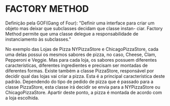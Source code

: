 FACTORY METHOD
==============

Definição pela GOF(Gang of Four): "Definir uma interface para criar um objeto mas deixar que subclasses decidam que classe instan-
                                   ciar. Factory Method permite que uma classe delegue a responsabilidade de instanciamento às 
                                   subclasses."

No exemplo das Lojas de Pizza NYPizzaStore e ChicagoPizzaStore, cada uma delas possui os mesmos sabores de pizza, no caso, Cheese,
Clam, Pepperoni e Veggie. Mas para cada loja, os sabores possuem diferentes características, diferentes ingredientes e precisam 
ser montadas de diferentes formas. Existe também a classe PizzaStore, responsável por decidir qual das lojas vai criar a pizza. 
Esta é a principal característica deste padrão. Dependendo do tipo de pedido de pizza que é passado para a classe PizzaStore, 
esta classe irá decidir se envia para a NYPizzaStore ou ChicagoPizzaStore. Apartir deste ponto, a pizza é montada de acordo com 
a loja escolhida.
